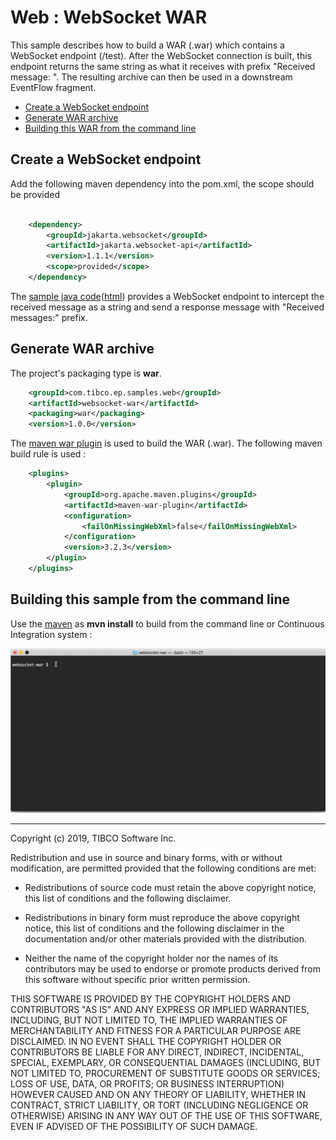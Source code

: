 # Web : WebSocket WAR

This sample describes how to build a WAR (.war) which contains a WebSocket endpoint (/test).  After the 
WebSocket connection is built, this endpoint returns the same string as what it receives with prefix 
"Received message: ".  The resulting archive can then be used in a downstream EventFlow fragment.

* [Create a WebSocket endpoint](#create-websocket-endpoint)
* [Generate WAR archive](#generate-war-archive)
* [Building this WAR from the command line](#building-this-war-from-the-command-line)

<a name="create-websocket-endpoint"></a>

## Create a WebSocket endpoint

Add the following maven dependency into the pom.xml, the scope should be provided

```xml

    <dependency>
        <groupId>jakarta.websocket</groupId>
        <artifactId>jakarta.websocket-api</artifactId>
        <version>1.1.1</version>
        <scope>provided</scope>
    </dependency>
```

The [sample java code](../../main/java/com/tibco/ep/samples/web/websocket/websocketwar/WebSocketEndpoint.java)([html](https://github.com/TIBCOSoftware/tibco-streaming-samples/tree/master/web/websocket/websocket-war/src//main/java/com/tibco/ep/samples/web/websocket/websocketwar/WebSocketEndpoint.java))  provides a WebSocket endpoint to intercept the received message as a string and send a response message with "Received messages:" prefix.


<a name="generate-war-archive"></a>

## Generate WAR archive

The project's packaging type is **war**.
```xml
    <groupId>com.tibco.ep.samples.web</groupId>
    <artifactId>websocket-war</artifactId>
    <packaging>war</packaging>
    <version>1.0.0</version>

```
The [maven war plugin](https://maven.apache.org/plugins/maven-war-plugin/) is used to build the WAR (.war).  The following maven build rule is used :

```xml
    <plugins>
        <plugin>
            <groupId>org.apache.maven.plugins</groupId>
            <artifactId>maven-war-plugin</artifactId>
            <configuration>
                <failOnMissingWebXml>false</failOnMissingWebXml>
            </configuration>
            <version>3.2.3</version>
        </plugin>
    </plugins>
```

<a name="building-this-war-from-the-command-line"></a>

## Building this sample from the command line

Use the [maven](https://maven.apache.org) as **mvn install** to build from the command line or Continuous Integration system :

![maven](images/maven.gif)

---
Copyright (c) 2019, TIBCO Software Inc.

Redistribution and use in source and binary forms, with or without
modification, are permitted provided that the following conditions are met:

* Redistributions of source code must retain the above copyright notice, this
  list of conditions and the following disclaimer.

* Redistributions in binary form must reproduce the above copyright notice,
  this list of conditions and the following disclaimer in the documentation
  and/or other materials provided with the distribution.

* Neither the name of the copyright holder nor the names of its
  contributors may be used to endorse or promote products derived from
  this software without specific prior written permission.

THIS SOFTWARE IS PROVIDED BY THE COPYRIGHT HOLDERS AND CONTRIBUTORS "AS IS"
AND ANY EXPRESS OR IMPLIED WARRANTIES, INCLUDING, BUT NOT LIMITED TO, THE
IMPLIED WARRANTIES OF MERCHANTABILITY AND FITNESS FOR A PARTICULAR PURPOSE ARE
DISCLAIMED. IN NO EVENT SHALL THE COPYRIGHT HOLDER OR CONTRIBUTORS BE LIABLE
FOR ANY DIRECT, INDIRECT, INCIDENTAL, SPECIAL, EXEMPLARY, OR CONSEQUENTIAL
DAMAGES (INCLUDING, BUT NOT LIMITED TO, PROCUREMENT OF SUBSTITUTE GOODS OR
SERVICES; LOSS OF USE, DATA, OR PROFITS; OR BUSINESS INTERRUPTION) HOWEVER
CAUSED AND ON ANY THEORY OF LIABILITY, WHETHER IN CONTRACT, STRICT LIABILITY,
OR TORT (INCLUDING NEGLIGENCE OR OTHERWISE) ARISING IN ANY WAY OUT OF THE USE
OF THIS SOFTWARE, EVEN IF ADVISED OF THE POSSIBILITY OF SUCH DAMAGE.
